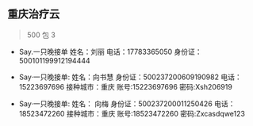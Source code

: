 ## 重庆治疗云

> 500 包 3

- Say.一只晚接单
  姓名：刘丽
  电话：17783365050
  身份证：500101199912194444

- Say·一只晚接单:
  姓名：向书慧
  身份证：500237200609190982
  电话：15223697696
  接种城市：重庆
  账号:15223697696
  密码:Xsh206919

- Say·一只晚接单:
  姓名： 向梅
  身份证：500237200011250426
  电话：18523472260
  接种城市：重庆
  账号:18523472260
  密码:Zxcasdqwe123
